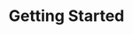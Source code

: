 ---
title: Getting Started
description: This series guides you through getting started on our platform.
---